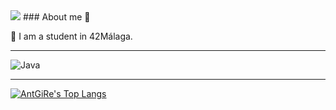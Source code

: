 <img src="https://capsule-render.vercel.app/api?type=waving&color=aa7fd5&text=Welcome(%22Everyone%22);&fontSize=30&height=200&fontColor=ffffff&fontAlignY=40">
### About me 👋

🌱 I am a student in 42Málaga.

---

![Java](https://img.shields.io/badge/Java-323330?style=for-the-badge&logo=java&logoColor=F7DF1E)

---

[![AntGiRe's Top Langs](https://github-readme-stats.vercel.app/api/top-langs/?username=AntGiRe&layout=compact&bg_color=7f7fd5,7faad5,aa7fd5&title_color=fff&text_color=fff)](https://github.com/anuraghazra/github-readme-stats)

<!--
**AntGiRe/AntGiRe** is a ✨ _special_ ✨ repository because its `README.md` (this file) appears on your GitHub profile.

Here are some ideas to get you started:

- 🔭 I’m currently working on ...
- 🌱 I’m currently learning ...
- 👯 I’m looking to collaborate on ...
- 🤔 I’m looking for help with ...
- 💬 Ask me about ...
- 📫 How to reach me: ...
- 😄 Pronouns: ...
- ⚡ Fun fact: ...
-->
